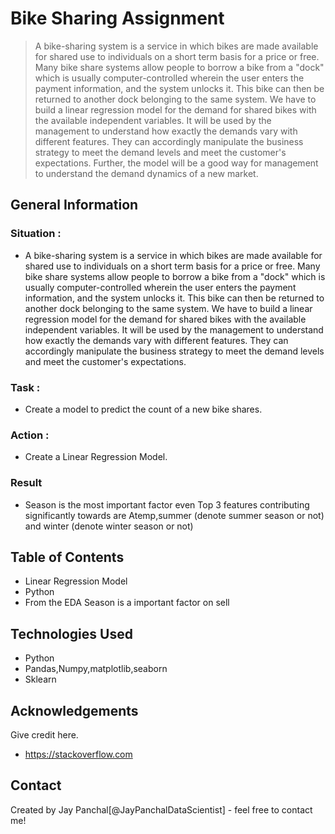 # Bike Sharing Assignment
> A bike-sharing system is a service in which bikes are made available for shared use to individuals on a short term basis for a price or free. Many bike share systems allow people to borrow a bike from a "dock" which is usually computer-controlled wherein the user enters the payment information, and the system unlocks it. This bike can then be returned to another dock belonging to the same system. We have to build a linear regression model for the demand for shared bikes with the available independent variables. It will be used by the management to understand how exactly the demands vary with different features. They can accordingly manipulate the business strategy to meet the demand levels and meet the customer's expectations. Further, the model will be a good way for management to understand the demand dynamics of a new market.

## General Information
### Situation : 
-   A bike-sharing system is a service in which bikes are made available for shared use to individuals on a short term basis for a price or free. Many bike share systems allow people to borrow a bike from a "dock" which is usually computer-controlled wherein the user enters the payment information, and the system unlocks it. This bike can then be returned to another dock belonging to the same system. We have to build a linear regression model for the demand for shared bikes with the available independent variables. It will be used by the management to understand how exactly the demands vary with different features. They can accordingly manipulate the business strategy to meet the demand levels and meet the customer's expectations.

### Task : 
- Create a model to predict the count of a new bike shares.

### Action : 
- Create a Linear Regression Model.

### Result
- Season is the most important factor even Top 3 features contributing significantly towards are Atemp,summer (denote summer season or not) and winter (denote winter season or not) 

## Table of Contents
* Linear Regression Model
* Python
* From the EDA Season is a important factor on sell

## Technologies Used
- Python
- Pandas,Numpy,matplotlib,seaborn
- Sklearn

<!-- As the libraries versions keep on changing, it is recommended to mention the version of library used in this project -->

## Acknowledgements
Give credit here.
- https://stackoverflow.com


## Contact
Created by Jay Panchal[@JayPanchalDataScientist] - feel free to contact me!


<!-- Optional -->
<!-- ## License -->
<!-- This project is open source and available under the [... License](). -->

<!-- You don't have to include all sections - just the one's relevant to your project -->
